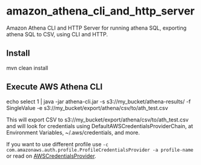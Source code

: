 # amazon_athena_cli_and_http_server
Amazon Athena CLI and HTTP Server for running athena SQL, exporting athena SQL to CSV, using CLI and HTTP.

## Install
mvn clean install

## Execute AWS Athena CLI
echo select 1 | java -jar athena-cli.jar -s s3://my_bucket/athena-results/ -f SingleValue -e s3://my_bucket/export/athena/csv/to/ath_test.csv

This will export CSV to s3://my_bucket/export/athena/csv/to/ath_test.csv and will look for credentials using DefaultAWSCredentialsProviderChain, at Environment Variables, ~/.aws/credentials, and more.

If you want to use different profile use `-c com.amazonaws.auth.profile.ProfileCredentialsProvider -a profile-name` or read on [AWSCredentialsProvider](http://docs.aws.amazon.com/AWSJavaSDK/latest/javadoc/com/amazonaws/auth/AWSCredentialsProvider.html).
